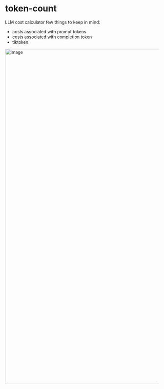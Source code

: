 # token-count

LLM cost calculator 
few things to keep in mind:
- costs associated with prompt tokens
- costs associated with completion token
- tiktoken

<img width="1093" alt="image" src="https://github.com/sohomx/token-count/assets/84140043/b0721a51-9d83-4de0-9bb1-cd3e35b58510">
